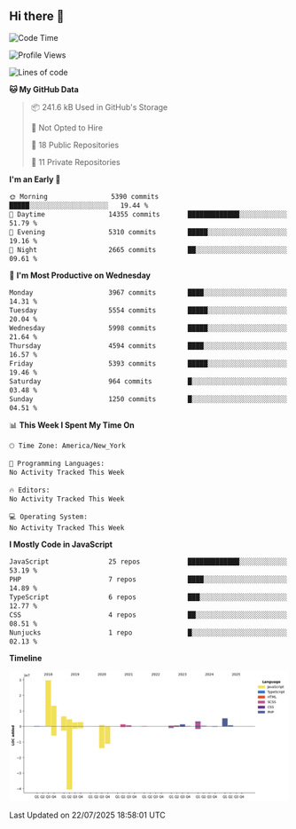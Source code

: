 ## Hi there 👋

<!--START_SECTION:waka-->
![Code Time](http://img.shields.io/badge/Code%20Time-354%20hrs%207%20mins-blue)

![Profile Views](http://img.shields.io/badge/Profile%20Views-0-blue)

![Lines of code](https://img.shields.io/badge/From%20Hello%20World%20I%27ve%20Written-74.6%20million%20lines%20of%20code-blue)

**🐱 My GitHub Data** 

> 📦 241.6 kB Used in GitHub's Storage 
 > 
> 🚫 Not Opted to Hire
 > 
> 📜 18 Public Repositories 
 > 
> 🔑 11 Private Repositories 
 > 
**I'm an Early 🐤** 

```text
🌞 Morning                5390 commits        █████░░░░░░░░░░░░░░░░░░░░   19.44 % 
🌆 Daytime                14355 commits       █████████████░░░░░░░░░░░░   51.79 % 
🌃 Evening                5310 commits        █████░░░░░░░░░░░░░░░░░░░░   19.16 % 
🌙 Night                  2665 commits        ██░░░░░░░░░░░░░░░░░░░░░░░   09.61 % 
```
📅 **I'm Most Productive on Wednesday** 

```text
Monday                   3967 commits        ████░░░░░░░░░░░░░░░░░░░░░   14.31 % 
Tuesday                  5554 commits        █████░░░░░░░░░░░░░░░░░░░░   20.04 % 
Wednesday                5998 commits        █████░░░░░░░░░░░░░░░░░░░░   21.64 % 
Thursday                 4594 commits        ████░░░░░░░░░░░░░░░░░░░░░   16.57 % 
Friday                   5393 commits        █████░░░░░░░░░░░░░░░░░░░░   19.46 % 
Saturday                 964 commits         █░░░░░░░░░░░░░░░░░░░░░░░░   03.48 % 
Sunday                   1250 commits        █░░░░░░░░░░░░░░░░░░░░░░░░   04.51 % 
```


📊 **This Week I Spent My Time On** 

```text
🕑︎ Time Zone: America/New_York

💬 Programming Languages: 
No Activity Tracked This Week

🔥 Editors: 
No Activity Tracked This Week

💻 Operating System: 
No Activity Tracked This Week
```

**I Mostly Code in JavaScript** 

```text
JavaScript               25 repos            █████████████░░░░░░░░░░░░   53.19 % 
PHP                      7 repos             ████░░░░░░░░░░░░░░░░░░░░░   14.89 % 
TypeScript               6 repos             ███░░░░░░░░░░░░░░░░░░░░░░   12.77 % 
CSS                      4 repos             ██░░░░░░░░░░░░░░░░░░░░░░░   08.51 % 
Nunjucks                 1 repo              █░░░░░░░░░░░░░░░░░░░░░░░░   02.13 % 
```



**Timeline**

![Lines of Code chart](https://raw.githubusercontent.com/wilbertcaba/wilbertcaba/main/assets/bar_graph.png)


 Last Updated on 22/07/2025 18:58:01 UTC
<!--END_SECTION:waka-->

<!--
**wilbertcaba/wilbertcaba** is a ✨ _special_ ✨ repository because its `README.md` (this file) appears on your GitHub profile.

Here are some ideas to get you started:

- 🔭 I’m currently working on ...
- 🌱 I’m currently learning ...
- 👯 I’m looking to collaborate on ...
- 🤔 I’m looking for help with ...
- 💬 Ask me about ...
- 📫 How to reach me: ...
- 😄 Pronouns: ...
- ⚡ Fun fact: ...
-->
